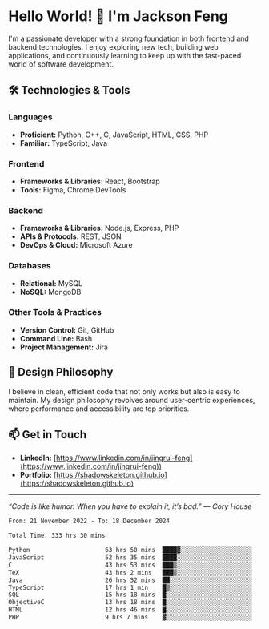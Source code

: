 # Hello World! 👋 I'm Jackson Feng

I'm a passionate developer with a strong foundation in both frontend and backend technologies. I enjoy exploring new tech, building web applications, and continuously learning to keep up with the fast-paced world of software development.

## 🛠 Technologies & Tools

### Languages
- **Proficient:** Python, C++, C, JavaScript, HTML, CSS, PHP
- **Familiar:** TypeScript, Java

### Frontend
- **Frameworks & Libraries:** React, Bootstrap
- **Tools:** Figma, Chrome DevTools

### Backend
- **Frameworks & Libraries:** Node.js, Express, PHP
- **APIs & Protocols:** REST, JSON
- **DevOps & Cloud:** Microsoft Azure

### Databases
- **Relational:** MySQL
- **NoSQL:** MongoDB

### Other Tools & Practices
- **Version Control:** Git, GitHub
- **Command Line:** Bash
- **Project Management:** Jira


## 🎨 Design Philosophy

I believe in clean, efficient code that not only works but also is easy to maintain. My design philosophy revolves around user-centric experiences, where performance and accessibility are top priorities.

## 📫 Get in Touch

- **LinkedIn:** [https://www.linkedin.com/in/jingrui-feng](https://www.linkedin.com/in/jingrui-feng))
- **Portfolio:** [https://shadowskeleton.github.io](https://shadowskeleton.github.io)

---

*“Code is like humor. When you have to explain it, it’s bad.” — Cory House*



<!--START_SECTION:waka-->

```txt
From: 21 November 2022 - To: 18 December 2024

Total Time: 333 hrs 30 mins

Python                     63 hrs 50 mins  ████▓░░░░░░░░░░░░░░░░░░░░   19.14 %
JavaScript                 52 hrs 35 mins  ████░░░░░░░░░░░░░░░░░░░░░   15.77 %
C                          43 hrs 53 mins  ███▒░░░░░░░░░░░░░░░░░░░░░   13.16 %
TeX                        43 hrs 2 mins   ███▒░░░░░░░░░░░░░░░░░░░░░   12.91 %
Java                       26 hrs 52 mins  ██░░░░░░░░░░░░░░░░░░░░░░░   08.06 %
TypeScript                 17 hrs 1 min    █▒░░░░░░░░░░░░░░░░░░░░░░░   05.10 %
SQL                        15 hrs 18 mins  █░░░░░░░░░░░░░░░░░░░░░░░░   04.59 %
ObjectiveC                 13 hrs 18 mins  █░░░░░░░░░░░░░░░░░░░░░░░░   03.99 %
HTML                       12 hrs 46 mins  █░░░░░░░░░░░░░░░░░░░░░░░░   03.83 %
PHP                        9 hrs 7 mins    ▓░░░░░░░░░░░░░░░░░░░░░░░░   02.74 %
```

<!--END_SECTION:waka-->

